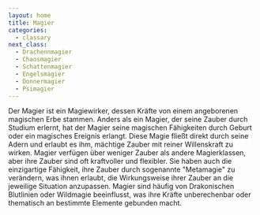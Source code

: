```yaml
---
layout: home
title: Magier
categories:
  - classary
next_class:
  - Drachennmagier
  - Chaosmagier
  - Schattenmagier
  - Engelsmagier
  - Donnermagier
  - Psimagier
---
```


Der Magier ist ein Magiewirker, dessen Kräfte von einem angeborenen magischen Erbe stammen. Anders als ein Magier,
der seine Zauber durch Studium erlernt, hat der Magier seine magischen Fähigkeiten durch Geburt oder ein magisches
Ereignis erlangt. Diese Magie fließt direkt durch seine Adern und erlaubt es ihm, mächtige Zauber mit reiner
Willenskraft zu wirken. Magier verfügen über weniger Zauber als andere Magierklassen, aber ihre Zauber sind oft
kraftvoller und flexibler. Sie haben auch die einzigartige Fähigkeit, ihre Zauber durch sogenannte "Metamagie" zu
verändern, was ihnen erlaubt, die Wirkungsweise ihrer Zauber an die jeweilige Situation anzupassen. Magier sind
häufig von Drakonischen Blutlinien oder Wildmagie beeinflusst, was ihre Kräfte unberechenbar oder thematisch an
bestimmte Elemente gebunden macht.